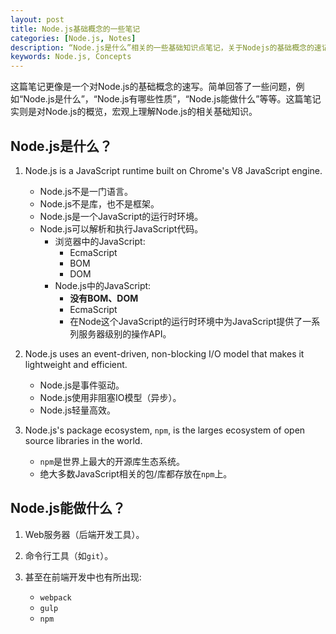 ```yaml
---
layout: post
title: Node.js基础概念的一些笔记
categories: [Node.js, Notes]
description: “Node.js是什么”相关的一些基础知识点笔记，关于Nodejs的基础概念的速记。
keywords: Node.js, Concepts
---
```


这篇笔记更像是一个对Node.js的基础概念的速写。简单回答了一些问题，例如“Node.js是什么”，“Node.js有哪些性质”，“Node.js能做什么”等等。这篇笔记实则是对Node.js的概览，宏观上理解Node.js的相关基础知识。

## Node.js是什么？

1. Node.js is a JavaScript runtime built on Chrome's V8 JavaScript engine.
    - Node.js不是一门语言。
    - Node.js不是库，也不是框架。
    - Node.js是一个JavaScript的运行时环境。
    - Node.js可以解析和执行JavaScript代码。
        - 浏览器中的JavaScript:
            - EcmaScript
            - BOM
            - DOM
        - Node.js中的JavaScript:
            - **没有BOM、DOM**
            - EcmaScript
            - 在Node这个JavaScript的运行时环境中为JavaScript提供了一系列服务器级别的操作API。

2. Node.js uses an event-driven, non-blocking I/O model that makes it lightweight and efficient.
    - Node.js是事件驱动。
    - Node.js使用非阻塞IO模型（异步）。
    - Node.js轻量高效。

3. Node.js's package ecosystem, ``npm``, is the larges ecosystem of open source libraries in the world.
    - ``npm``是世界上最大的开源库生态系统。
    - 绝大多数JavaScript相关的包/库都存放在``npm``上。

## Node.js能做什么？

1. Web服务器（后端开发工具）。

2. 命令行工具（如``git``）。

3. 甚至在前端开发中也有所出现:
    - ``webpack``
    - ``gulp``
    - ``npm``